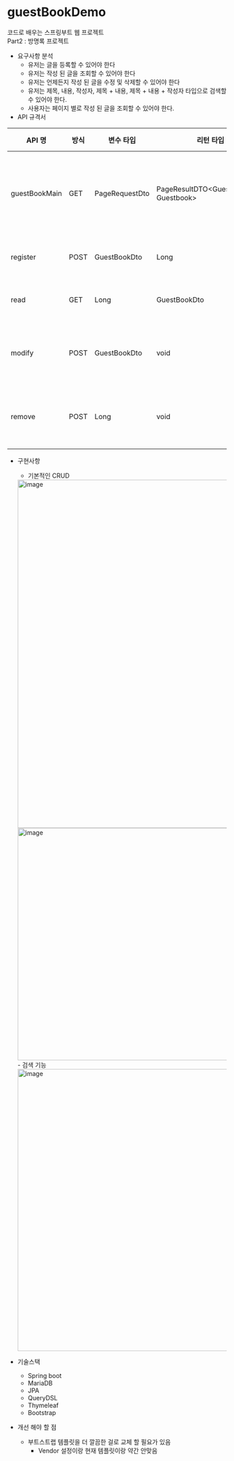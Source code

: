 # guestBookDemo

코드로 배우는 스프링부트 웹 프로젝트   
Part2 : 방명록 프로젝트

- 요구사항 분석
    - 유저는 글을 등록할 수 있어야 한다
    - 유저는 작성 된 글을 조회할 수 있어야 한다
    - 유저는 언제든지 작성 된 글을 수정 및 삭제할 수 있어야 한다
    - 유저는 제목, 내용, 작성자, 제목 + 내용, 제목 + 내용 + 작성자 타입으로 검색할 수 있어야 한다.
    - 사용자는 페이지 별로 작성 된 글을 조회할 수 있어야 한다.
- API 규격서

| API 명  | 방식 | 변수 타입 | 리턴 타입  | API 설명 |
| ------------- | --------- | ------------- | ------------- | ------------- | 
| guestBookMain  |  GET  | PageRequestDto  | PageResultDTO<GuestbookDTO, Guestbook>  |메인 화면에 데이터를 뿌려주는 API. |
| register  | POST  | GuestBookDto  | Long  | 글을 등록하는 API | 
| read | GET | Long | GuestBookDto | 글을 읽어오는 API |
| modify | POST | GuestBookDto | void | 작성 된 글을 수정하는 API | 
| remove | POST | Long | void | 작성 도니 글을 삭제하는 API | 

- 구현사항
    - 기본적인 CRUD
    <img width="799" alt="image" src="https://user-images.githubusercontent.com/36991763/180693437-673b7977-3791-42cf-b068-b220d9391736.png">
    <img width="533" alt="image" src="https://user-images.githubusercontent.com/36991763/180693319-bbd24d99-a66d-4eec-be2e-bcca857307eb.png">
    - 검색 기능
    <img width="647" alt="image" src="https://user-images.githubusercontent.com/36991763/180693456-604aef16-ef21-4738-900d-a08b025754e1.png">

- 기술스택
    - Spring boot
    - MariaDB
    - JPA
    - QueryDSL
    - Thymeleaf
    - Bootstrap

- 개선 해야 할 점  
  - 부트스트랩 템플릿을 더 깔끔한 걸로 교체 할 필요가 있음
      - Vendor 설정이랑 현재 템플릿이랑 약간 안맞음
